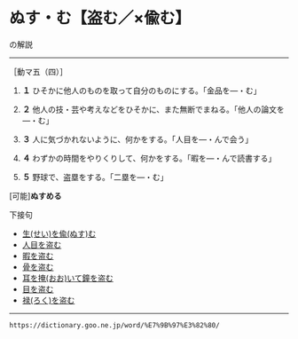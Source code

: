 # ぬす・む【盗む／×偸む】

の解説


-------------------

［動マ五（四）］

1.  **１** ひそかに他人のものを取って自分のものにする。「金品を―・む」
    

1.  **２** 他人の技・芸や考えなどをひそかに、また無断でまねる。「他人の論文を―・む」
    

1.  **３** 人に気づかれないように、何かをする。「人目を―・んで会う」
    

1.  **４** わずかの時間をやりくりして、何かをする。「暇を―・んで読書する」
    

1.  **５** 野球で、盗塁をする。「二塁を―・む」
    

\[可能\]**ぬすめる**

下接句

-   [生(せい)を偸(ぬす)む](https://dictionary.goo.ne.jp/word/%E7%94%9F%E3%82%92%E5%81%B8%E3%82%80/#jn-120841)
-   [人目を盗む](https://dictionary.goo.ne.jp/word/%E4%BA%BA%E7%9B%AE%E3%82%92%E7%9B%97%E3%82%80/#jn-186294)
-   [暇を盗む](https://dictionary.goo.ne.jp/word/%E6%9A%87%E3%82%92%E7%9B%97%E3%82%80/#jn-186968)
-   [骨を盗む](https://dictionary.goo.ne.jp/word/%E9%AA%A8%E3%82%92%E7%9B%97%E3%82%80/#jn-205045)
-   [耳を掩(おお)いて鐘を盗む](https://dictionary.goo.ne.jp/word/%E8%80%B3%E3%82%92%E6%8E%A9%E3%81%84%E3%81%A6%E9%90%98%E3%82%92%E7%9B%97%E3%82%80/#jn-213352)
-   [目を盗む](https://dictionary.goo.ne.jp/word/%E7%9B%AE%E3%82%92%E7%9B%97%E3%82%80/#jn-216413)
-   [禄(ろく)を盗む](https://dictionary.goo.ne.jp/word/%E7%A6%84%E3%82%92%E7%9B%97%E3%82%80/#jn-236372)

---
`https://dictionary.goo.ne.jp/word/%E7%9B%97%E3%82%80/`